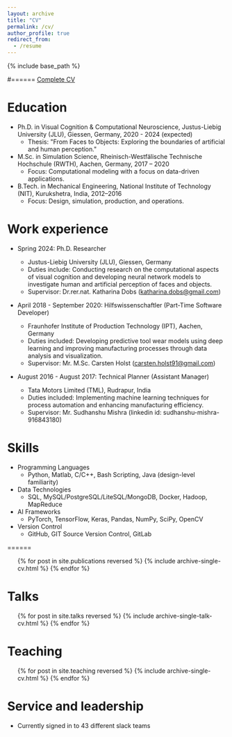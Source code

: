 ```yaml
---
layout: archive
title: "CV"
permalink: /cv/
author_profile: true
redirect_from:
  - /resume
---
```


{% include base_path %}


#======
<a href="https://pgupta013.github.io/files/cv_pranjul.pdf">Complete CV</a>

Education
======
* Ph.D. in Visual Cognition & Computational Neuroscience, Justus-Liebig University (JLU), Giessen, Germany, 2020 - 2024 (expected)
  * Thesis: "From Faces to Objects: Exploring the boundaries of artificial and human perception."
* M.Sc. in Simulation Science, Rheinisch-Westfälische Technische Hochschule (RWTH), Aachen, Germany, 2017 – 2020
  * Focus: Computational modeling with a focus on data-driven applications.
* B.Tech. in Mechanical Engineering, National Institute of Technology (NIT), Kurukshetra, India, 2012–2016
  * Focus: Design, simulation, production, and operations.

Work experience
======
* Spring 2024: Ph.D. Researcher
  * Justus-Liebig University (JLU), Giessen, Germany
  * Duties include: Conducting research on the computational aspects of visual cognition and developing neural network models to investigate human and artificial perception of faces and objects.
  * Supervisor: Dr.rer.nat. Katharina Dobs (katharina.dobs@gmail.com)

* April 2018 - September 2020: Hilfswissenschaftler (Part-Time Software Developer)
  * Fraunhofer Institute of Production Technology (IPT), Aachen, Germany
  * Duties included: Developing predictive tool wear models using deep learning and improving manufacturing processes through data analysis and visualization.
  * Supervisor: Mr. M.Sc. Carsten Holst (carsten.holst91@gmail.com)

* August 2016 - August 2017: Technical Planner (Assistant Manager)
  * Tata Motors Limited (TML), Rudrapur, India
  * Duties included: Implementing machine learning techniques for process automation and enhancing manufacturing efficiency.
  * Supervisor: Mr. Sudhanshu Mishra (linkedin id: sudhanshu-mishra-916843180)

Skills
======
* Programming Languages
  * Python, Matlab, C/C++, Bash Scripting, Java (design-level familiarity)
* Data Technologies
  * SQL, MySQL/PostgreSQL/LiteSQL/MongoDB, Docker, Hadoop, MapReduce
* AI Frameworks
  * PyTorch, TensorFlow, Keras, Pandas, NumPy, SciPy, OpenCV
* Version Control
  * GitHub, GIT Source Version Control, GitLab

======
  <ul>{% for post in site.publications reversed %}
    {% include archive-single-cv.html %}
  {% endfor %}</ul>
  
Talks
======
  <ul>{% for post in site.talks reversed %}
    {% include archive-single-talk-cv.html  %}
  {% endfor %}</ul>
  
Teaching
======
  <ul>{% for post in site.teaching reversed %}
    {% include archive-single-cv.html %}
  {% endfor %}</ul>
  
Service and leadership
======
* Currently signed in to 43 different slack teams
